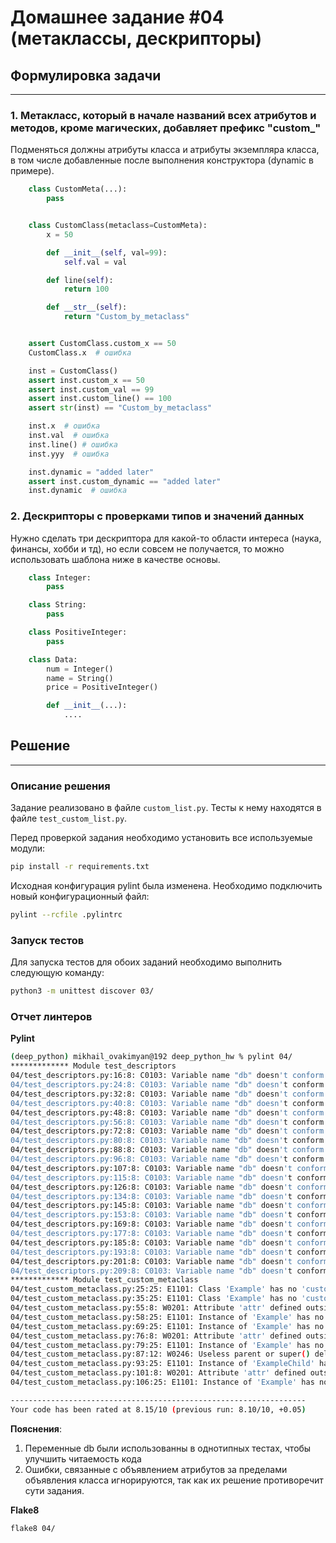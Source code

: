 # Домашнее задание #04 (метаклассы, дескрипторы)

## Формулировка задачи

---
### 1. Метакласс, который в начале названий всех атрибутов и методов, кроме магических, добавляет префикс "custom_"
  Подменяться должны атрибуты класса и атрибуты экземпляра класса, в том числе добавленные после выполнения конструктора (dynamic в примере).

```py
    class CustomMeta(...):
        pass


    class CustomClass(metaclass=CustomMeta):
        x = 50

        def __init__(self, val=99):
            self.val = val

        def line(self):
            return 100

        def __str__(self):
            return "Custom_by_metaclass"


    assert CustomClass.custom_x == 50
    CustomClass.x  # ошибка

    inst = CustomClass()
    assert inst.custom_x == 50
    assert inst.custom_val == 99
    assert inst.custom_line() == 100
    assert str(inst) == "Custom_by_metaclass"

    inst.x  # ошибка
    inst.val  # ошибка
    inst.line() # ошибка
    inst.yyy  # ошибка

    inst.dynamic = "added later"
    assert inst.custom_dynamic == "added later"
    inst.dynamic  # ошибка
```


### 2. Дескрипторы с проверками типов и значений данных
  Нужно сделать три дескриптора для какой-то области интереса (наука, финансы, хобби и тд), но если совсем не получается, то можно использовать шаблона ниже в качестве основы.

```py
    class Integer:
        pass

    class String:
        pass

    class PositiveInteger:
        pass

    class Data:
        num = Integer()
        name = String()
        price = PositiveInteger()

        def __init__(...):
            ....
```

## Решение

---

### Описание решения


Задание реализовано в файле `custom_list.py`. Тесты к нему находятся в файле `test_custom_list.py`.

Перед проверкой задания необходимо установить все используемые модули:
```bash
pip install -r requirements.txt
```

Исходная конфигурация pylint была изменена. Необходимо подключить новый конфигурационный файл:
```bash
pylint --rcfile .pylintrc
```

### Запуск тестов

Для запуска тестов для обоих заданий необходимо выполнить следующую команду:
```bash
python3 -m unittest discover 03/
```

### Отчет линтеров

**Pylint**
```bash
(deep_python) mikhail_ovakimyan@192 deep_python_hw % pylint 04/
************* Module test_descriptors
04/test_descriptors.py:16:8: C0103: Variable name "db" doesn't conform to snake_case naming style (invalid-name)
04/test_descriptors.py:24:8: C0103: Variable name "db" doesn't conform to snake_case naming style (invalid-name)
04/test_descriptors.py:32:8: C0103: Variable name "db" doesn't conform to snake_case naming style (invalid-name)
04/test_descriptors.py:40:8: C0103: Variable name "db" doesn't conform to snake_case naming style (invalid-name)
04/test_descriptors.py:48:8: C0103: Variable name "db" doesn't conform to snake_case naming style (invalid-name)
04/test_descriptors.py:56:8: C0103: Variable name "db" doesn't conform to snake_case naming style (invalid-name)
04/test_descriptors.py:72:8: C0103: Variable name "db" doesn't conform to snake_case naming style (invalid-name)
04/test_descriptors.py:80:8: C0103: Variable name "db" doesn't conform to snake_case naming style (invalid-name)
04/test_descriptors.py:88:8: C0103: Variable name "db" doesn't conform to snake_case naming style (invalid-name)
04/test_descriptors.py:96:8: C0103: Variable name "db" doesn't conform to snake_case naming style (invalid-name)
04/test_descriptors.py:107:8: C0103: Variable name "db" doesn't conform to snake_case naming style (invalid-name)
04/test_descriptors.py:115:8: C0103: Variable name "db" doesn't conform to snake_case naming style (invalid-name)
04/test_descriptors.py:126:8: C0103: Variable name "db" doesn't conform to snake_case naming style (invalid-name)
04/test_descriptors.py:134:8: C0103: Variable name "db" doesn't conform to snake_case naming style (invalid-name)
04/test_descriptors.py:145:8: C0103: Variable name "db" doesn't conform to snake_case naming style (invalid-name)
04/test_descriptors.py:153:8: C0103: Variable name "db" doesn't conform to snake_case naming style (invalid-name)
04/test_descriptors.py:169:8: C0103: Variable name "db" doesn't conform to snake_case naming style (invalid-name)
04/test_descriptors.py:177:8: C0103: Variable name "db" doesn't conform to snake_case naming style (invalid-name)
04/test_descriptors.py:185:8: C0103: Variable name "db" doesn't conform to snake_case naming style (invalid-name)
04/test_descriptors.py:193:8: C0103: Variable name "db" doesn't conform to snake_case naming style (invalid-name)
04/test_descriptors.py:201:8: C0103: Variable name "db" doesn't conform to snake_case naming style (invalid-name)
04/test_descriptors.py:209:8: C0103: Variable name "db" doesn't conform to snake_case naming style (invalid-name)
************* Module test_custom_metaclass
04/test_custom_metaclass.py:25:25: E1101: Class 'Example' has no 'custom_attr' member (no-member)
04/test_custom_metaclass.py:35:25: E1101: Class 'Example' has no 'custom_func' member (no-member)
04/test_custom_metaclass.py:55:8: W0201: Attribute 'attr' defined outside __init__ (attribute-defined-outside-init)
04/test_custom_metaclass.py:58:25: E1101: Instance of 'Example' has no 'custom_attr' member (no-member)
04/test_custom_metaclass.py:69:25: E1101: Instance of 'Example' has no 'custom_attr' member (no-member)
04/test_custom_metaclass.py:76:8: W0201: Attribute 'attr' defined outside __init__ (attribute-defined-outside-init)
04/test_custom_metaclass.py:79:25: E1101: Instance of 'Example' has no 'custom_attr' member (no-member)
04/test_custom_metaclass.py:87:12: W0246: Useless parent or super() delegation in method '__init__' (useless-parent-delegation)
04/test_custom_metaclass.py:93:25: E1101: Instance of 'ExampleChild' has no 'custom_attr' member (no-member)
04/test_custom_metaclass.py:101:8: W0201: Attribute 'attr' defined outside __init__ (attribute-defined-outside-init)
04/test_custom_metaclass.py:106:25: E1101: Instance of 'Example' has no 'new_custom_attr' member (no-member)

------------------------------------------------------------------
Your code has been rated at 8.15/10 (previous run: 8.10/10, +0.05)
```

**Пояснения**:
1. Переменные db были использованны в однотипных тестах, чтобы улучшить читаемость кода
2. Ошибки, связанные с объявлением атрибутов за пределами объявления класса игнорируются, так как их решение противоречит сути задания.

**Flake8**
```bash
flake8 04/
```

